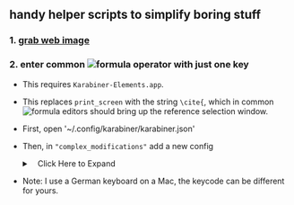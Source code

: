 ## handy helper scripts to simplify boring stuff
### 1. [grab web image](grabwebimg)

### 2. enter common ![formula](https://render.githubusercontent.com/render/math?math=\LaTeX) operator with just one key 
* This requires `Karabiner-Elements.app`.
* This replaces `print_screen` with the string `\cite{`, which in common ![formula](https://render.githubusercontent.com/render/math?math=\LaTeX) editors should bring up the reference selection window.
* First, open '~/.config/karabiner/karabiner.json'        
* Then, in `"complex_modifications"` add a new config
    <details>
    <summary>
    <a class="btnfire small stroke"><em class="fas fa-chevron-circle-down"></em>&nbsp;&nbsp; Click Here to Expand</a>          
    </summary>

    ```
    {
      "manipulators": [
        {
          "description": "replace unused key (print screen) with common LaTeX operators (cite)",
          "conditions": [
              {
                  "bundle_identifiers": [
                      "^com\\.microsoft\\.rdc$",
                      "^com\\.microsoft\\.rdc\\.",
                      "^net\\.sf\\.cord$",
                      "^com\\.thinomenon\\.RemoteDesktopConnection$",
                      "^com\\.itap-mobile\\.qmote$",
                      "^com\\.nulana\\.remotixmac$",
                      "^com\\.p5sys\\.jump\\.mac\\.viewer$",
                      "^com\\.p5sys\\.jump\\.mac\\.viewer\\.",
                      "^com\\.teamviewer\\.TeamViewer$",
                      "^com\\.vmware\\.horizon$",
                      "^com\\.2X\\.Client\\.Mac$",
                      "^com\\.vmware\\.fusion$",
                      "^com\\.vmware\\.horizon$",
                      "^com\\.vmware\\.view$",
                      "^com\\.parallels\\.desktop$",
                      "^com\\.parallels\\.vm$",
                      "^com\\.parallels\\.desktop\\.console$",
                      "^org\\.virtualbox\\.app\\.VirtualBoxVM$",
                      "^com\\.citrix\\.XenAppViewer$",
                      "^com\\.vmware\\.proxyApp\\.",
                      "^com\\.parallels\\.winapp\\."
                  ],
                  "type": "frontmost_application_unless"
              }
              ],
              "from": {
                  "key_code": "print_screen",
                  "modifiers": {
                      "optional": [
                          "any"
                      ]
                  }
              },
              "to": [
                  {
                      "key_code": "7",
                      "modifiers": [
                          "shift",
                          "left_option"
                      ]
                  },
                  {
                      "key_code": "c"
                  },
                  {
                      "key_code": "i"
                  },
                  {
                      "key_code": "t"
                  },
                  {
                      "key_code": "e"
                  },
                  {
                      "key_code": "8",
                      "modifiers": [
                          "left_option"
                      ]
                  }
              ],
              "type": "basic"
           }
       ]
    }
    ```
</details>

* Note: I use a German keyboard on a Mac, the keycode can be different for yours. 
